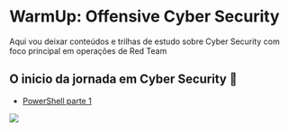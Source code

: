 # WarmUp: Offensive Cyber Security
Aqui vou deixar conteúdos e trilhas de estudo sobre Cyber Security com foco principal em operações de Red Team


## O inicio da jornada em Cyber Security :baby:

- [PowerShell parte 1](https://github.com/GuilhermePortella/Warm-Up-Offensive-Cyber-Security/blob/main/Part1-Scripts%20e%20PowerShell/PowerShell.md)


![](https://i.imgur.com/waxVImv.png)
